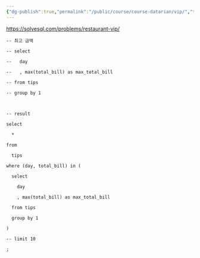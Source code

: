 ```yaml
---
{"dg-publish":true,"permalink":"/public/course/course-datarian/vip/","tags":["SUBQUERY"],"created":"2025-08-27T14:59:48.465+09:00","updated":"2025-08-29T16:08:46.200+09:00"}
---
```


https://solvesql.com/problems/restaurant-vip/

```MYSQL
-- 최고 금액

-- select

--   day

--   , max(total_bill) as max_total_bill

-- from tips

-- group by 1

  

-- result

select

  *

from

  tips

where (day, total_bill) in (

  select

    day

    , max(total_bill) as max_total_bill

  from tips

  group by 1

)

-- limit 10

;
```

